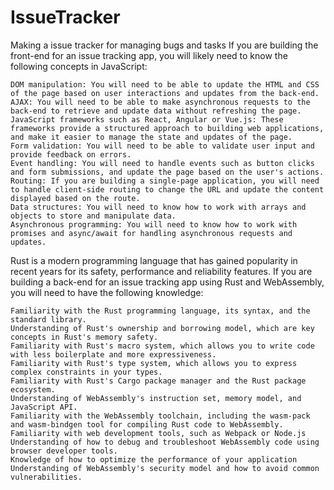 # IssueTracker
Making a issue tracker for managing bugs and tasks
If you are building the front-end for an issue tracking app, you will likely need to know the following concepts in JavaScript:

    DOM manipulation: You will need to be able to update the HTML and CSS of the page based on user interactions and updates from the back-end.
    AJAX: You will need to be able to make asynchronous requests to the back-end to retrieve and update data without refreshing the page.
    JavaScript frameworks such as React, Angular or Vue.js: These frameworks provide a structured approach to building web applications, and make it easier to manage the state and updates of the page.
    Form validation: You will need to be able to validate user input and provide feedback on errors.
    Event handling: You will need to handle events such as button clicks and form submissions, and update the page based on the user's actions.
    Routing: If you are building a single-page application, you will need to handle client-side routing to change the URL and update the content displayed based on the route.
    Data structures: You will need to know how to work with arrays and objects to store and manipulate data.
    Asynchronous programming: You will need to know how to work with promises and async/await for handling asynchronous requests and updates.
    
    
Rust is a modern programming language that has gained popularity in recent years for its safety, performance and reliability features. If you are building a back-end for an issue tracking app using Rust and WebAssembly, you will need to have the following knowledge:

    Familiarity with the Rust programming language, its syntax, and the standard library.
    Understanding of Rust's ownership and borrowing model, which are key concepts in Rust's memory safety.
    Familiarity with Rust's macro system, which allows you to write code with less boilerplate and more expressiveness.
    Familiarity with Rust's type system, which allows you to express complex constraints in your types.
    Familiarity with Rust's Cargo package manager and the Rust package ecosystem.
    Understanding of WebAssembly's instruction set, memory model, and JavaScript API.
    Familiarity with the WebAssembly toolchain, including the wasm-pack and wasm-bindgen tool for compiling Rust code to WebAssembly.
    Familiarity with web development tools, such as Webpack or Node.js
    Understanding of how to debug and troubleshoot WebAssembly code using browser developer tools.
    Knowledge of how to optimize the performance of your application
    Understanding of WebAssembly's security model and how to avoid common vulnerabilities.

